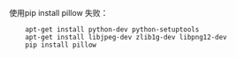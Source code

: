 使用pip install pillow 失败：

        apt-get install python-dev python-setuptools
        apt-get install libjpeg-dev zlib1g-dev libpng12-dev
        pip install pillow
        
        